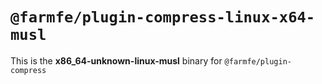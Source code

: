 # `@farmfe/plugin-compress-linux-x64-musl`

This is the **x86_64-unknown-linux-musl** binary for `@farmfe/plugin-compress`
